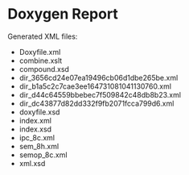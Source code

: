 # Doxygen Report

Generated XML files:
- Doxyfile.xml
- combine.xslt
- compound.xsd
- dir_3656cd24e07ea19496cb06d1dbe265be.xml
- dir_b1a5c2c7cae3ee164731081041130760.xml
- dir_d44c64559bbebec7f509842c48db8b23.xml
- dir_dc43877d82dd332f9fb2071fcca799d6.xml
- doxyfile.xsd
- index.xml
- index.xsd
- ipc_8c.xml
- sem_8h.xml
- semop_8c.xml
- xml.xsd
